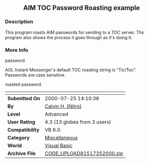 ﻿<div align="center">

## AIM TOC Password Roasting example


</div>

### Description

This program roasts AIM passwords for sending to a TOC server. Ths program also shows the process it goes through as it's doing it.
 
### More Info
 
password

AOL Instant Messenger's default TOC roasting string is "Tic/Toc". Passwords are case sensitive.

roasted password


<span>             |<span>
---                |---
**Submitted On**   |2000-07-25 14:10:36
**By**             |[Calvin H, \(Nitro\)](https://github.com/Planet-Source-Code/PSCIndex/blob/master/ByAuthor/calvin-h-nitro.md)
**Level**          |Advanced
**User Rating**    |4.3 (13 globes from 3 users)
**Compatibility**  |VB 6\.0
**Category**       |[Miscellaneous](https://github.com/Planet-Source-Code/PSCIndex/blob/master/ByCategory/miscellaneous__1-1.md)
**World**          |[Visual Basic](https://github.com/Planet-Source-Code/PSCIndex/blob/master/ByWorld/visual-basic.md)
**Archive File**   |[CODE\_UPLOAD81517252000\.zip](https://github.com/Planet-Source-Code/calvin-h-nitro-aim-toc-password-roasting-example__1-10065/archive/master.zip)








